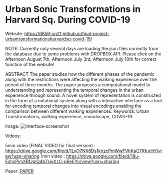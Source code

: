 # Urban Sonic Transformations in Harvard Sq. During COVID-19

Website: https://6859-sp21.github.io/final-project-urbantransformationsharvardsq-covid-19/

NOTE: Currently only several days are loading the json files correctly from the database due to some problems with DROPBOX API. Please click on the Afternoon August 7th, Afternoon July 3rd, Afternoon July 10th for correct function of the website! 

ABSTRACT
The paper studies how the different phases of the pandemic along with the restrictions were affecting the walking experience over the period of three months. The paper proposes a computational model to understanding and representing the temporal changes in the urban experience through sound. A novel system of representation is constructed in the form of a notational system along with a interactive interface as a tool for encoding temporal changes into visual encodings enabling the comparison between different walking experiences. 
Keywords: Urban Transformations, walking experience, soundscape, COVID-19.

Image:
![Interface-screenshot](https://drive.google.com/uc?export=view&id=1S1wJ265-T0VcHI_iheHCSEEdtk3wDkok)

Videos:

5min video (FINAL VIDEO for final version) : https://drive.google.com/file/d/1LvO7NX8Ds1kjrzcPmWwFVhKaC7KfuchY/view?usp=sharing
1min video : https://drive.google.com/file/d/18u-ExhxPimXBfJpiQ4b7swXzC-p6eEYo/view?usp=sharing

Paper: [PAPER](https://github.com/6859-sp21/final-project-urbantransformationsharvardsq-covid-19/blob/main/FINAL/Final_project.pdf)
